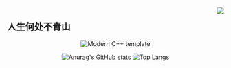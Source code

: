 <img align="right" src="https://count.getloli.com/get/@:Ax-NET-02?theme=rule34">

## 人生何处不青山

<div id="title" align=center>

![Modern C++ template][github-sub-title:img]

[github-sub-title:img]: https://readme-typing-svg.herokuapp.com?font=Segoe+Script&center=true&lines=Ax-NET.

[![Anurag's GitHub stats](https://github-readme-stats.vercel.app/api?username=Ax-NET-02&show_icons=true&theme=tokyonight)](https://space.bilibili.com/1800727927) ![Top Langs](https://github-readme-stats.vercel.app/api/top-langs/?username=Ax-NET-02&show_icons=true&theme=tokyonight)

</div>



